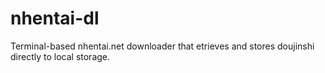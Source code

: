 # nhentai-dl
Terminal-based nhentai.net downloader that etrieves and stores doujinshi directly to local storage.
